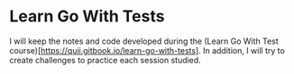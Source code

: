 # Learn Go With Tests

 I will keep the notes and code developed during the (Learn Go With Test course)[https://quii.gitbook.io/learn-go-with-tests]. In addition, I will try to create challenges to practice each session studied.